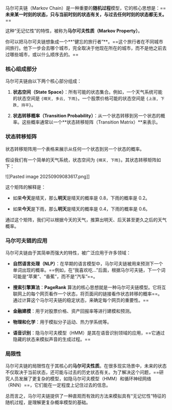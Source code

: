 马尔可夫链（Markov Chain）是一种重要的**随机过程**模型，它的核心思想是：==**未来某一时刻的状态，只与当前时刻的状态有关，与过去任何时刻的状态都无关。**==

这种“无记忆性”的特性，被称为**马尔可夫性质（Markov Property）**。

你可以把马尔可夫链想象成一个**“健忘的旅行者”**。==这个旅行者在不同城市间旅行。他下一步会去哪个城市，完全取决于他现在所在的城市，而不是他之前去过哪些城市，或以什么顺序去的。==

### 核心组成部分

马尔可夫链由以下两个核心部分组成：

1. **状态空间（State Space）**：所有可能的状态集合。例如，一个天气系统可能的状态空间是 `{晴天, 多云, 下雨}`。一个股票价格可能的状态空间是 `{上涨, 下跌, 持平}`。
    
2. **状态转移概率（Transition Probability）**：从一个状态转移到另一个状态的概率。这些概率通常以一个**状态转移矩阵（Transition Matrix）**来表示。
    

### 状态转移矩阵

状态转移矩阵用一个表格来展示从任何一个状态到另一个状态的概率。

假设我们有一个简单的天气系统，状态空间为 `{晴天, 下雨}`。其状态转移矩阵如下：

![[Pasted image 20250909083617.png]]

这个矩阵的解释是：

- 如果**今天**是晴天，那么**明天**是晴天的概率是 0.8，下雨的概率是 0.2。
    
- 如果**今天**是下雨，那么**明天**是晴天的概率是 0.4，下雨的概率是 0.6。
    

通过这个矩阵，我们可以根据今天的天气，推算出明天、后天甚至更久之后的天气概率。

### 马尔可夫链的应用

马尔可夫链由于其简单而强大的特性，被广泛应用于许多领域：

- **自然语言处理（NLP）**：在早期的语言模型中，马尔可夫链被用来预测下一个单词出现的概率。==例如，在“我喜欢吃...”后面，根据马尔可夫链，下一个词可能是“苹果”、“香蕉”，而不是“汽车”==。
    
- **搜索引擎算法**：**PageRank** 算法的核心思想就是一种马尔可夫链模型。它将互联网上的每个网页看作一个状态，将页面间的链接看作状态转移的概率==。通过计算这个马尔可夫链的稳定状态，来确定每个网页的重要性。==
    
- **金融建模**：用于对股票价格、资产回报率等进行建模和预测。
    
- **物理和化学**：用于模拟分子运动、热力学系统等。
    
- **语音识别**：隐马尔可夫模型（HMM）是其在语音识别领域的应用，==它通过隐藏的状态来模拟声音的生成过程。==
    

### 局限性

马尔可夫链的局限性在于其核心的**马尔可夫性质**。在很多现实场景中，未来的状态不仅取决于当前状态，还可能与过去的历史状态有关。为了解决这个问题，==研究人员发展了更复杂的模型，如隐马尔可夫模型（HMM）和循环神经网络（RNN）==，它们能在一定程度上记住过去的信息。

总而言之，马尔可夫链提供了一种直观而有效的方法来模拟具有“无记忆性”特征的随机过程，是理解更复杂概率模型的基础。